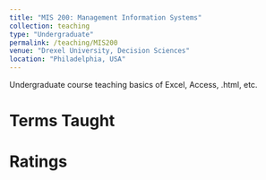 ```yaml
---
title: "MIS 200: Management Information Systems"
collection: teaching
type: "Undergraduate"
permalink: /teaching/MIS200
venue: "Drexel University, Decision Sciences"
location: "Philadelphia, USA"
---
```


Undergraduate course teaching basics of Excel, Access, .html, etc.

Terms Taught
======

Ratings
======
